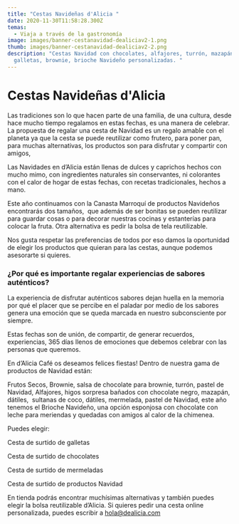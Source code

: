 ```yaml
---
title: "Cestas Navideñas d'Alicia "
date: 2020-11-30T11:58:28.300Z
temas:
  - Viaja a través de la gastronomía
image: images/banner-cestanavidad-dealiciav2-1.png
thumb: images/banner-cestanavidad-dealiciav2-2.png
description: "Cestas Navidad con chocolates, alfajores, turrón, mazapán,
  galletas, brownie, brioche Navideño personalizadas. "
---
```

# **Cestas Navideñas d'Alicia** 

Las tradiciones son lo que hacen parte de una familia, de una cultura, desde hace mucho tiempo regalamos en estas fechas, es una manera de celebrar. La propuesta de regalar una cesta de Navidad es un regalo amable con el planeta ya que la cesta se puede reutilizar como frutero, para poner pan, para muchas alternativas, los productos son para disfrutar y compartir con amigos, 

Las Navidades en d’Alicia están llenas de dulces y caprichos hechos con mucho mimo, con ingredientes naturales sin conservantes, ni colorantes con el calor de hogar de estas fechas, con recetas tradicionales, hechos a mano. 

Este año continuamos con la Canasta Marroquí de productos Navideños  encontrarás dos tamaños,  que además de ser bonitas se pueden reutilizar para guardar cosas o para decorar nuestras cocinas y estanterías para colocar la fruta. Otra alternativa es pedir la bolsa de tela reutilizable. 

Nos gusta respetar las preferencias de todos por eso damos la oportunidad de elegir los productos que quieran para las cestas, aunque podemos asesorarte si quieres.  

### ¿Por qué es importante regalar experiencias de sabores auténticos?

La experiencia de disfrutar auténticos sabores dejan huella en la memoria por qué el placer que se percibe en el paladar por medio de los sabores genera una emoción que se queda marcada en nuestro subconsciente por siempre.

Estas fechas son de unión, de compartir, de generar recuerdos,  experiencias, 365 días llenos de emociones que debemos celebrar con las personas que queremos.

En d’Alicia Café os deseamos felices fiestas! Dentro de nuestra gama de productos de Navidad están:

Frutos Secos, Brownie, salsa de chocolate para brownie, turrón, pastel de Navidad, Alfajores, higos sorpresa bañados con chocolate negro, mazapán, dátiles,  sultanas de coco, dátiles, mermelada, pastel de Navidad, este año tenemos el Brioche Navideño, una opción esponjosa con chocolate con leche para meriendas y quedadas con amigos al calor de la chimenea. 

Puedes elegir:

Cesta de surtido de galletas

Cesta de surtido de chocolates

Cesta de surtido de mermeladas

Cesta de surtido de productos Navidad

En tienda podrás encontrar muchísimas alternativas y también puedes elegir la bolsa reutilizable d’Alicia. Si quieres pedir una cesta online personalizada, puedes escribir a [hola@dealicia.com](hola@dealicia.com)
